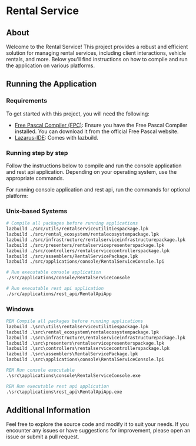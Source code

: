 # Rental Service

## About

Welcome to the Rental Service! This project provides a robust and efficient solution for managing rental services, including client interactions, vehicle rentals, and more. Below you'll find instructions on how to compile and run the application on various platforms.

## Running the Application

### Requirements

To get started with this project, you will need the following:

- [Free Pascal Compiler (FPC)](https://www.freepascal.org/): Ensure you have the Free Pascal Compiler installed. You can download it from the official Free Pascal website.
- [Lazarus-IDE](https://www.lazarus-ide.org/): Comes with lazbuild.

### Running step by step

Follow the instructions below to compile and run the console application and rest api application. Depending on your operating system, use the appropriate commands.

For running console application and rest api, run the commands for optional platform:

### Unix-based Systems

```bash
# Compile all packages before running applications
lazbuild ./src/utils/rentalserviceutilitiespackage.lpk
lazbuild ./src/rental_ecosystem/rentalecosystempackage.lpk
lazbuild ./src/infrastructure/rentalserviceinfrastructurepackage.lpk
lazbuild ./src/presenters/rentalservicepresenterspackage.lpk
lazbuild ./src/controllers/rentalservicecontrollerspackage.lpk
lazbuild ./src/assemblers/RentalServicePackage.lpk
lazbuild ./src/applications/console/RentalServiceConsole.lpi

# Run executable console application
./src/applications/console/RentalServiceConsole

# Run executable rest api application
./src/applications/rest_api/RentalApiApp
```

### Windows

```cmd
REM Compile all packages before running applications
lazbuild .\src\utils\rentalserviceutilitiespackage.lpk
lazbuild .\src\rental_ecosystem\rentalecosystempackage.lpk
lazbuild .\src\infrastructure\rentalserviceinfrastructurepackage.lpk
lazbuild .\src\presenters\rentalservicepresenterspackage.lpk
lazbuild .\src\controllers\rentalservicecontrollerspackage.lpk
lazbuild .\src\assemblers\RentalServicePackage.lpk
lazbuild .\src\applications\console\RentalServiceConsole.lpi

REM Run console executable
.\src\applications\console\RentalServiceConsole.exe

REM Run executable rest api application
.\src\applications\rest_api\RentalApiApp.exe
```

## Additional Information

Feel free to explore the source code and modify it to suit your needs. If you encounter any issues or have suggestions for improvement, please open an issue or submit a pull request.
